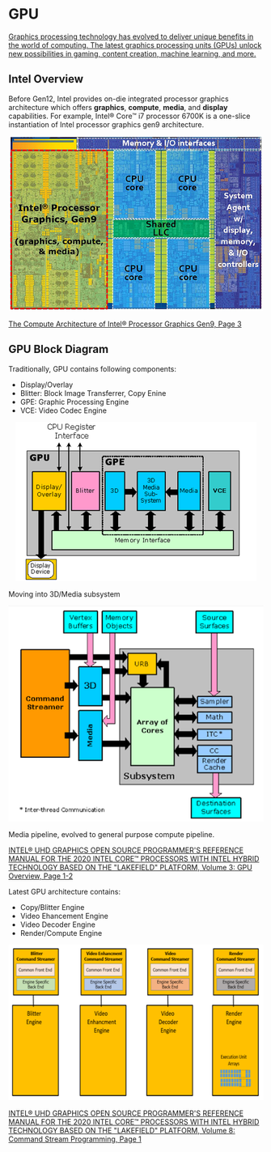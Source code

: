 # GPU
[Graphics processing technology has evolved to deliver unique benefits in the world of computing. The latest graphics processing units (GPUs) unlock new possibilities in gaming, content creation, machine learning, and more.](https://www.intel.com/content/www/us/en/products/docs/processors/what-is-a-gpu.html)

## Intel Overview
Before Gen12, Intel provides on-die integrated processor graphics architecture which offers **graphics**, **compute**, **media**, and **display** capabilities. For example, Intel® Core™ i7 processor 6700K is a one-slice instantiation of Intel processor graphics gen9 architecture.

<p align="center">
  <img src="images/Components_Layout_6700K_Gen9.png">
</p>

[The Compute Architecture of Intel® Processor Graphics Gen9, Page 3](https://www.intel.com/content/dam/develop/external/us/en/documents/the-compute-architecture-of-intel-processor-graphics-gen9-v1d0-166010.pdf)

## GPU Block Diagram
Traditionally, GPU contains following components:
- Display/Overlay
- Blitter: Block Image Transferrer, Copy Enine
- GPE: Graphic Processing Engine
- VCE: Video Codec Engine

<p align="center">
  <img src="images/LKF_GPU_Block.png">
</p>
Moving into 3D/Media subsystem
<p align="center">
  <img src="images/Rendering_Engine.png">
</p>

Media pipeline, evolved to general purpose compute pipeline.

[INTEL® UHD GRAPHICS OPEN SOURCE PROGRAMMER'S REFERENCE MANUAL FOR THE 2020 INTEL CORE™ PROCESSORS WITH INTEL HYBRID TECHNOLOGY BASED ON THE "LAKEFIELD" PLATFORM, Volume 3: GPU Overview, Page 1-2](https://01.org/sites/default/files/documentation/intel-gfx-prm-osrc-lkf-vol03-gpu_overview.pdf)

Latest GPU architecture contains:
- Copy/Blitter Engine
- Video Ehancement Engine
- Video Decoder Engine
- Render/Compute Engine
<p align="center">
  <img src="images/command_streamer.png">
</p>

[INTEL® UHD GRAPHICS OPEN SOURCE PROGRAMMER'S REFERENCE MANUAL FOR THE 2020 INTEL CORE™ PROCESSORS WITH INTEL HYBRID TECHNOLOGY BASED ON THE "LAKEFIELD" PLATFORM, Volume 8: Command Stream Programming, Page 1](https://01.org/sites/default/files/documentation/intel-gfx-prm-osrc-lkf-vol08-command_stream_programming.pdf)
